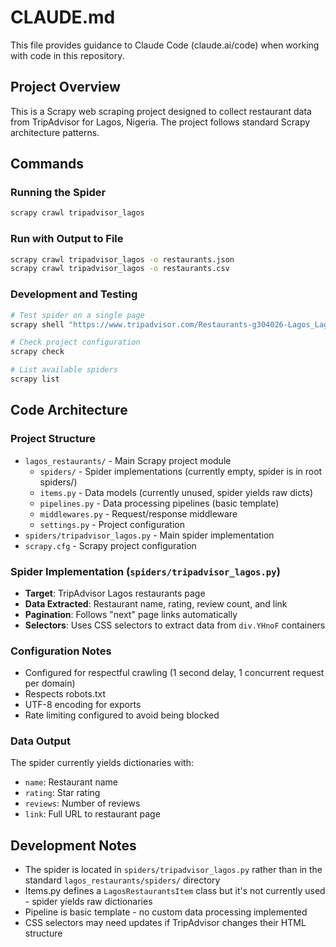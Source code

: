 # CLAUDE.md

This file provides guidance to Claude Code (claude.ai/code) when working with code in this repository.

## Project Overview

This is a Scrapy web scraping project designed to collect restaurant data from TripAdvisor for Lagos, Nigeria. The project follows standard Scrapy architecture patterns.

## Commands

### Running the Spider
```bash
scrapy crawl tripadvisor_lagos
```

### Run with Output to File
```bash
scrapy crawl tripadvisor_lagos -o restaurants.json
scrapy crawl tripadvisor_lagos -o restaurants.csv
```

### Development and Testing
```bash
# Test spider on a single page
scrapy shell "https://www.tripadvisor.com/Restaurants-g304026-Lagos_Lagos_State.html"

# Check project configuration
scrapy check

# List available spiders
scrapy list
```

## Code Architecture

### Project Structure
- `lagos_restaurants/` - Main Scrapy project module
  - `spiders/` - Spider implementations (currently empty, spider is in root spiders/)
  - `items.py` - Data models (currently unused, spider yields raw dicts)
  - `pipelines.py` - Data processing pipelines (basic template)
  - `middlewares.py` - Request/response middleware
  - `settings.py` - Project configuration
- `spiders/tripadvisor_lagos.py` - Main spider implementation
- `scrapy.cfg` - Scrapy project configuration

### Spider Implementation (`spiders/tripadvisor_lagos.py`)
- **Target**: TripAdvisor Lagos restaurants page
- **Data Extracted**: Restaurant name, rating, review count, and link
- **Pagination**: Follows "next" page links automatically
- **Selectors**: Uses CSS selectors to extract data from `div.YHnoF` containers

### Configuration Notes
- Configured for respectful crawling (1 second delay, 1 concurrent request per domain)
- Respects robots.txt
- UTF-8 encoding for exports
- Rate limiting configured to avoid being blocked

### Data Output
The spider currently yields dictionaries with:
- `name`: Restaurant name
- `rating`: Star rating
- `reviews`: Number of reviews
- `link`: Full URL to restaurant page

## Development Notes

- The spider is located in `spiders/tripadvisor_lagos.py` rather than in the standard `lagos_restaurants/spiders/` directory
- Items.py defines a `LagosRestaurantsItem` class but it's not currently used - spider yields raw dictionaries
- Pipeline is basic template - no custom data processing implemented
- CSS selectors may need updates if TripAdvisor changes their HTML structure